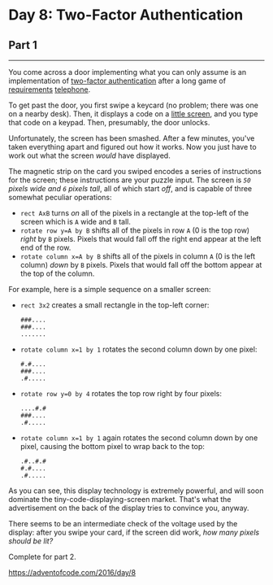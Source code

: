 # Day 8: Two-Factor Authentication
## Part 1
----------------------------------------

You come across a door implementing what you can only assume is an implementation of [two-factor authentication](https://en.wikipedia.org/wiki/Multi-factor_authentication) after a long game of [requirements](https://en.wikipedia.org/wiki/Requirement) [telephone](https://en.wikipedia.org/wiki/Chinese_whispers).

To get past the door, you first swipe a keycard (no problem; there was one on a nearby desk). Then, it displays a code on a [little screen](https://www.google.com/search?q=tiny+lcd&tbm=isch), and you type that code on a keypad. Then, presumably, the door unlocks.

Unfortunately, the screen has been smashed. After a few minutes, you've taken everything apart and figured out how it works. Now you just have to work out what the screen *would* have displayed.

The magnetic strip on the card you swiped encodes a series of instructions for the screen; these instructions are your puzzle input. The screen is *`50` pixels wide and `6` pixels tall*, all of which start *off*, and is capable of three somewhat peculiar operations:

* `rect AxB` turns *on* all of the pixels in a rectangle at the top-left of the screen which is `A` wide and `B` tall.
* `rotate row y=A by B` shifts all of the pixels in row `A` (0 is the top row) *right* by `B` pixels. Pixels that would fall off the right end appear at the left end of the row.
* `rotate column x=A by B` shifts all of the pixels in column `A` (0 is the left column) *down* by `B` pixels. Pixels that would fall off the bottom appear at the top of the column.

For example, here is a simple sequence on a smaller screen:

* `rect 3x2` creates a small rectangle in the top-left corner:
  
  ```
  ###....
  ###....
  .......
  ```
* `rotate column x=1 by 1` rotates the second column down by one pixel:
  
  ```
  #.#....
  ###....
  .#.....
  ```
* `rotate row y=0 by 4` rotates the top row right by four pixels:
  
  ```
  ....#.#
  ###....
  .#.....
  ```
* `rotate column x=1 by 1` again rotates the second column down by one pixel, causing the bottom pixel to wrap back to the top:
  
  ```
  .#..#.#
  #.#....
  .#.....
  ```

As you can see, this display technology is extremely powerful, and will soon dominate the tiny-code-displaying-screen market. That's what the advertisement on the back of the display tries to convince you, anyway.

There seems to be an intermediate check of the voltage used by the display: after you swipe your card, if the screen did work, *how many pixels should be lit?*



Complete for part 2.

https://adventofcode.com/2016/day/8

